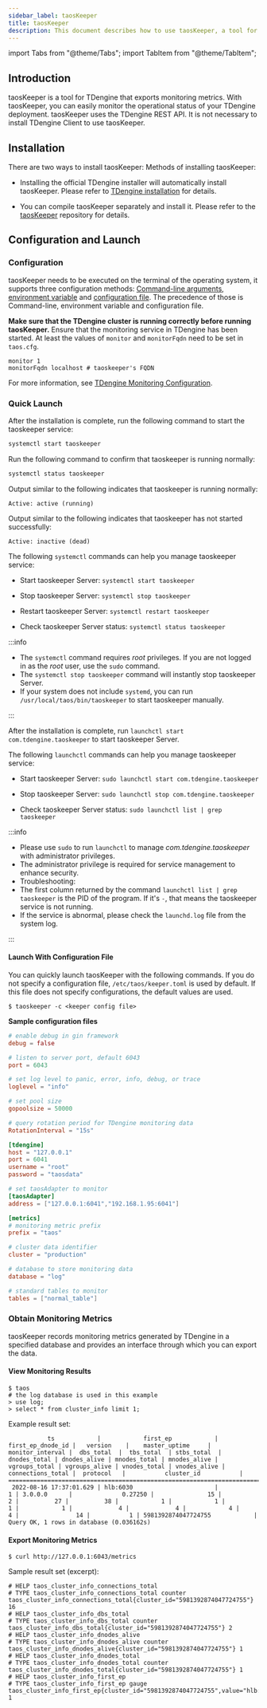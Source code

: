 ```yaml
---
sidebar_label: taosKeeper
title: taosKeeper
description: This document describes how to use taosKeeper, a tool for exporting TDengine monitoring metrics.
---
```


import Tabs from "@theme/Tabs";
import TabItem from "@theme/TabItem";

## Introduction

taosKeeper is a tool for TDengine that exports monitoring metrics. With taosKeeper, you can easily monitor the operational status of your TDengine deployment. taosKeeper uses the TDengine REST API. It is not necessary to install TDengine Client to use taosKeeper.

## Installation

There are two ways to install taosKeeper:
Methods of installing taosKeeper:

- Installing the official TDengine installer will automatically install taosKeeper. Please refer to [TDengine installation](/operation/pkg-install) for details.

- You can compile taosKeeper separately and install it. Please refer to the [taosKeeper](https://github.com/taosdata/taoskeeper) repository for details.
## Configuration and Launch

### Configuration

taosKeeper needs to be executed on the terminal of the operating system, it supports three configuration methods: [Command-line arguments](#command-line-arguments-in-detail), [environment variable](#environment-variable-in-detail) and [configuration file](#configuration-file-parameters-in-detail). The precedence of those is Command-line, environment variable and configuration file.

**Make sure that the TDengine cluster is running correctly before running taosKeeper.** Ensure that the monitoring service in TDengine has been started. At least the values of `monitor` and `monitorFqdn` need to be set in `taos.cfg`.

```shell
monitor 1
monitorFqdn localhost # taoskeeper's FQDN
```

For more information, see [TDengine Monitoring Configuration](../config/#monitoring).

### Quick Launch

<Tabs>
<TabItem label="Linux" value="linux">

After the installation is complete, run the following command to start the taoskeeper service:

```bash
systemctl start taoskeeper
```

Run the following command to confirm that taoskeeper is running normally:

```bash
systemctl status taoskeeper
```

Output similar to the following indicates that taoskeeper is running normally:

```
Active: active (running)
```

Output similar to the following indicates that taoskeeper has not started successfully:

```
Active: inactive (dead)
```

The following `systemctl` commands can help you manage taoskeeper service:

- Start taoskeeper Server: `systemctl start taoskeeper`

- Stop taoskeeper Server: `systemctl stop taoskeeper`

- Restart taoskeeper Server: `systemctl restart taoskeeper`

- Check taoskeeper Server status: `systemctl status taoskeeper`

:::info

- The `systemctl` command requires _root_ privileges. If you are not logged in as the _root_ user, use the `sudo` command.
- The `systemctl stop taoskeeper` command will instantly stop taoskeeper Server.
- If your system does not include `systemd`, you can run `/usr/local/taos/bin/taoskeeper` to start taoskeeper manually.

:::
</TabItem>

<TabItem label="macOS" value="macos">

After the installation is complete, run `launchctl start com.tdengine.taoskeeper` to start taoskeeper Server.

The following `launchctl` commands can help you manage taoskeeper service:

- Start taoskeeper Server: `sudo launchctl start com.tdengine.taoskeeper`

- Stop taoskeeper Server: `sudo launchctl stop com.tdengine.taoskeeper`

- Check taoskeeper Server status: `sudo launchctl list | grep taoskeeper`

:::info
- Please use `sudo` to run `launchctl` to manage _com.tdengine.taoskeeper_ with administrator privileges.
- The administrator privilege is required for service management to enhance security.
- Troubleshooting:
- The first column returned by the command `launchctl list | grep taoskeeper` is the PID of the program. If it's `-`, that means the taoskeeper service is not running.
- If the service is abnormal, please check the `launchd.log` file from the system log.

:::

</TabItem>
</Tabs>

#### Launch With Configuration File

You can quickly launch taosKeeper with the following commands. If you do not specify a configuration file, `/etc/taos/keeper.toml` is used by default. If this file does not specify configurations, the default values are used.

```shell
$ taoskeeper -c <keeper config file>
```

**Sample configuration files**
```toml
# enable debug in gin framework
debug = false

# listen to server port, default 6043
port = 6043

# set log level to panic, error, info, debug, or trace
loglevel = "info"

# set pool size
gopoolsize = 50000

# query rotation period for TDengine monitoring data
RotationInterval = "15s"

[tdengine]
host = "127.0.0.1"
port = 6041
username = "root"
password = "taosdata"

# set taosAdapter to monitor
[taosAdapter]
address = ["127.0.0.1:6041","192.168.1.95:6041"]

[metrics]
# monitoring metric prefix
prefix = "taos"

# cluster data identifier
cluster = "production"

# database to store monitoring data
database = "log"

# standard tables to monitor
tables = ["normal_table"]
```

### Obtain Monitoring Metrics

taosKeeper records monitoring metrics generated by TDengine in a specified database and provides an interface through which you can export the data.

#### View Monitoring Results

```shell
$ taos
# the log database is used in this example
> use log;
> select * from cluster_info limit 1;
```

Example result set:

```shell
           ts            |            first_ep            | first_ep_dnode_id |   version    |    master_uptime     | monitor_interval |  dbs_total  |  tbs_total  | stbs_total  | dnodes_total | dnodes_alive | mnodes_total | mnodes_alive | vgroups_total | vgroups_alive | vnodes_total | vnodes_alive | connections_total |  protocol   |           cluster_id           |
===============================================================================================================================================================================================================================================================================================================================================================================
 2022-08-16 17:37:01.629 | hlb:6030                       |                 1 | 3.0.0.0      |              0.27250 |               15 |           2 |          27 |          38 |            1 |            1 |            1 |            1 |             4 |             4 |            4 |            4 |                14 |           1 | 5981392874047724755            |
Query OK, 1 rows in database (0.036162s)
```

#### Export Monitoring Metrics

```shell
$ curl http://127.0.0.1:6043/metrics
```

Sample result set (excerpt):

```shell
# HELP taos_cluster_info_connections_total
# TYPE taos_cluster_info_connections_total counter
taos_cluster_info_connections_total{cluster_id="5981392874047724755"} 16
# HELP taos_cluster_info_dbs_total
# TYPE taos_cluster_info_dbs_total counter
taos_cluster_info_dbs_total{cluster_id="5981392874047724755"} 2
# HELP taos_cluster_info_dnodes_alive
# TYPE taos_cluster_info_dnodes_alive counter
taos_cluster_info_dnodes_alive{cluster_id="5981392874047724755"} 1
# HELP taos_cluster_info_dnodes_total
# TYPE taos_cluster_info_dnodes_total counter
taos_cluster_info_dnodes_total{cluster_id="5981392874047724755"} 1
# HELP taos_cluster_info_first_ep
# TYPE taos_cluster_info_first_ep gauge
taos_cluster_info_first_ep{cluster_id="5981392874047724755",value="hlb:6030"} 1
```
